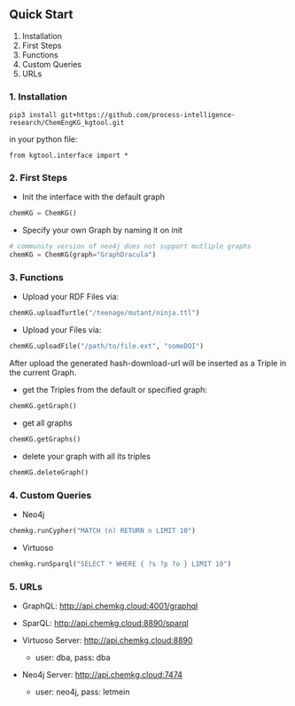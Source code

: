 ## Quick Start


1. Installation
2. First Steps
3. Functions
4. Custom Queries
5. URLs

### 1. Installation

`pip3 install git+https://github.com/process-intelligence-research/ChemEngKG_kgtool.git`

in your python file:

```from kgtool.interface import *```

### 2. First Steps

- Init the interface with the default graph

```python
chemKG = ChemKG()
```

- Specify your own Graph by naming it on init


```python
# community version of neo4j does not support mutliple graphs
chemKG = ChemKG(graph="GraphDracula")
```


### 3. Functions 

- Upload your RDF Files via:

```python
chemKG.uploadTurtle("/teenage/mutant/ninja.ttl")
```


- Upload your Files via:

```python
chemKG.uploadFile("/path/to/file.ext", "someDOI")
```

After upload the generated hash-download-url will be inserted as a Triple in the current Graph.

- get the Triples from the default or specified graph:
  
```python
chemKG.getGraph()
```

- get all graphs

```python
chemKG.getGraphs()
```

- delete your graph with all its triples 

```python
chemKG.deleteGraph()
```


### 4. Custom Queries

- Neo4j

```python
chemkg.runCypher("MATCH (n) RETURN n LIMIT 10")
```


- Virtuoso

```python
chemkg.runSparql("SELECT * WHERE { ?s ?p ?o } LIMIT 10")
```

### 5. URLs 

- GraphQL: http://api.chemkg.cloud:4001/graphql
- SparQL: http://api.chemkg.cloud:8890/sparql

- Virtuoso Server: http://api.chemkg.cloud:8890
  - user: dba, pass: dba

- Neo4j Server: http://api.chemkg.cloud:7474
  - user: neo4j, pass: letmein
